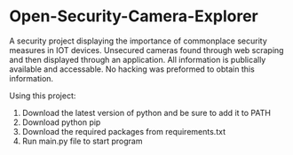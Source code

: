 # Open-Security-Camera-Explorer

A security project displaying the importance of commonplace security measures in IOT devices. Unsecured cameras found through web scraping and then displayed through an application. All information is publically available and accessable. No hacking was preformed to obtain this information.


Using this project:
1. Download the latest version of python and be sure to add it to PATH
2. Download python pip
3. Download the required packages from requirements.txt
4. Run main.py file to start program
